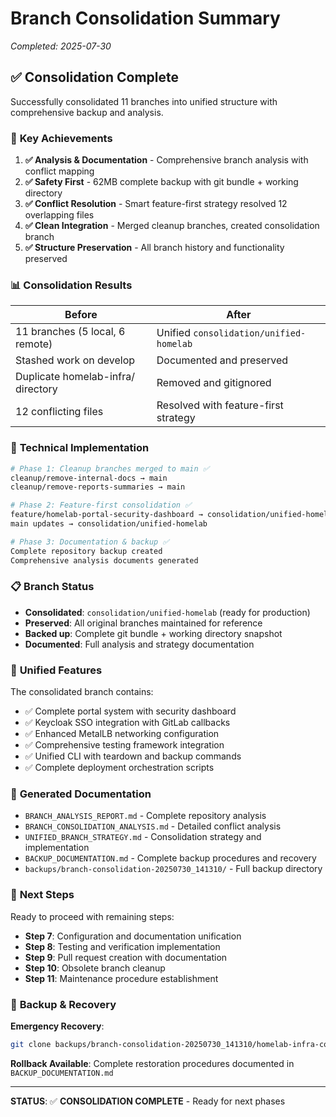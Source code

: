 # Branch Consolidation Summary
*Completed: 2025-07-30*

## ✅ Consolidation Complete

Successfully consolidated 11 branches into unified structure with comprehensive backup and analysis.

### 🎯 **Key Achievements**

1. **✅ Analysis & Documentation** - Comprehensive branch analysis with conflict mapping
2. **✅ Safety First** - 62MB complete backup with git bundle + working directory
3. **✅ Conflict Resolution** - Smart feature-first strategy resolved 12 overlapping files  
4. **✅ Clean Integration** - Merged cleanup branches, created consolidation branch
5. **✅ Structure Preservation** - All branch history and functionality preserved

### 📊 **Consolidation Results**

| Before | After |
|--------|-------|
| 11 branches (5 local, 6 remote) | Unified `consolidation/unified-homelab` |
| Stashed work on develop | Documented and preserved |
| Duplicate homelab-infra/ directory | Removed and gitignored |
| 12 conflicting files | Resolved with feature-first strategy |

### 🔧 **Technical Implementation**

```bash
# Phase 1: Cleanup branches merged to main ✅
cleanup/remove-internal-docs → main
cleanup/remove-reports-summaries → main

# Phase 2: Feature-first consolidation ✅  
feature/homelab-portal-security-dashboard → consolidation/unified-homelab
main updates → consolidation/unified-homelab

# Phase 3: Documentation & backup ✅
Complete repository backup created
Comprehensive analysis documents generated
```

### 📋 **Branch Status**

- **Consolidated**: `consolidation/unified-homelab` (ready for production)
- **Preserved**: All original branches maintained for reference
- **Backed up**: Complete git bundle + working directory snapshot
- **Documented**: Full analysis and strategy documentation

### 🎉 **Unified Features**

The consolidated branch contains:
- ✅ Complete portal system with security dashboard
- ✅ Keycloak SSO integration with GitLab callbacks  
- ✅ Enhanced MetalLB networking configuration
- ✅ Comprehensive testing framework integration
- ✅ Unified CLI with teardown and backup commands
- ✅ Complete deployment orchestration scripts

### 📁 **Generated Documentation**

- `BRANCH_ANALYSIS_REPORT.md` - Complete repository analysis
- `BRANCH_CONSOLIDATION_ANALYSIS.md` - Detailed conflict analysis  
- `UNIFIED_BRANCH_STRATEGY.md` - Consolidation strategy and implementation
- `BACKUP_DOCUMENTATION.md` - Complete backup procedures and recovery
- `backups/branch-consolidation-20250730_141310/` - Full backup directory

### 🚀 **Next Steps**

Ready to proceed with remaining steps:
- **Step 7**: Configuration and documentation unification
- **Step 8**: Testing and verification implementation  
- **Step 9**: Pull request creation with documentation
- **Step 10**: Obsolete branch cleanup
- **Step 11**: Maintenance procedure establishment

### 💾 **Backup & Recovery**

**Emergency Recovery**: 
```bash
git clone backups/branch-consolidation-20250730_141310/homelab-infra-complete.bundle
```

**Rollback Available**: Complete restoration procedures documented in `BACKUP_DOCUMENTATION.md`

---
**STATUS**: ✅ **CONSOLIDATION COMPLETE** - Ready for next phases